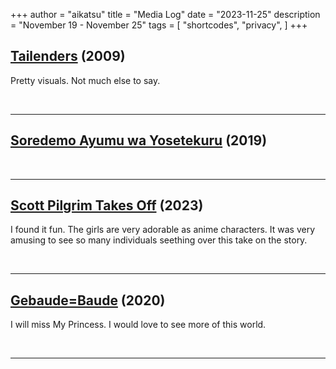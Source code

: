 +++
author = "aikatsu"
title = "Media Log"
date = "2023-11-25"
description = "November 19 - November 25"
tags = [
    "shortcodes",
    "privacy",
]
+++

## [Tailenders](https://anidb.net/anime/6766) (2009)
<!--more-->

Pretty visuals. Not much else to say.

<br>

---

## [Soredemo Ayumu wa Yosetekuru](https://www.mangaupdates.com/series/rkpkgoq/soredemo-ayumu-wa-yosetekuru) (2019)

<br>

---

## [Scott Pilgrim Takes Off](https://www.imdb.com/title/tt16969708/) (2023)

I found it fun. The girls are very adorable as anime characters. It was very amusing to see so many individuals seething over this take on the story.

<br>

---

## [Gebaude=Baude](https://anidb.net/anime/15775) (2020)

I will miss My Princess. I would love to see more of this world.

<br>

---

<br>





